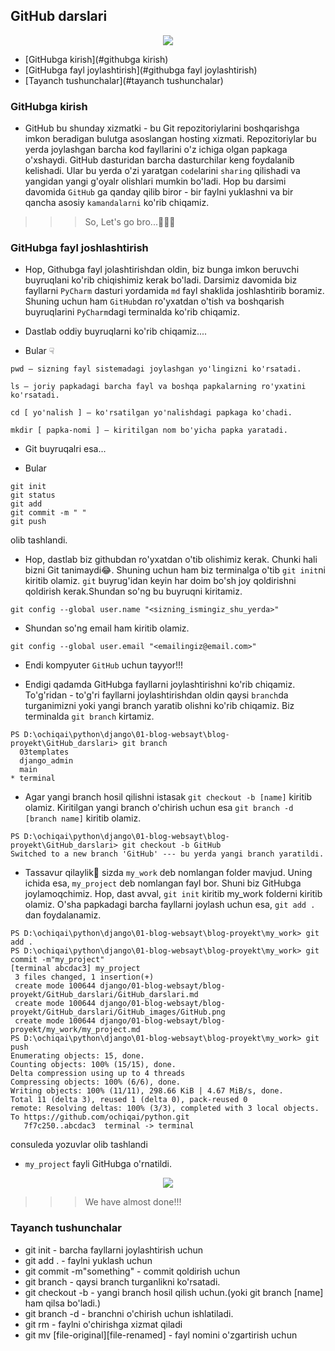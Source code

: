 ## GitHub darslari
<p align="center">
    <img src=".\GitHub_images\GitHub.png">
</p>

* [GitHubga kirish](#githubga kirish)
* [GitHubga fayl joylashtirish](#githubga fayl joylashtirish)
* [Tayanch tushunchalar](#tayanch tushunchalar)

### GitHubga kirish

* GitHub bu shunday xizmatki - bu Git repozitoriylarini boshqarishga imkon beradigan 
bulutga asoslangan hosting xizmati.
Repozitoriylar bu yerda joylashgan barcha kod fayllarini o'z ichiga olgan papkaga o'xshaydi. GitHub dasturidan barcha dasturchilar keng foydalanib kelishadi.
Ular bu yerda o'zi yaratgan `code`larini `sharing` qilishadi va yangidan yangi g'oyalr olishlari mumkin bo'ladi.
Hop bu darsimi davomida `GitHub` ga qanday qilib biror - bir faylni yuklashni va bir qancha asosiy `kamandalarni` ko'rib chiqamiz. 

>>> So, Let's go bro...💪💪💪

### GitHubga fayl joshlashtirish 

* Hop, Githubga fayl jolashtirishdan oldin, biz bunga imkon beruvchi buyruqlani ko'rib chiqishimiz kerak bo'ladi.
Darsimiz davomida biz fayllarni `PyCharm` dasturi yordamida `md` fayl shaklida joshlashtirib boramiz.
Shuning uchun ham `GitHub`dan ro'yxatdan o'tish va boshqarish buyruqlarini `PyCharm`dagi terminalda ko'rib chiqamiz.

* Dastlab oddiy buyruqlarni ko'rib chiqamiz....

* Bular ☟

```console
pwd — sizning fayl sistemadagi joylashgan yo'lingizni ko'rsatadi.

ls — joriy papkadagi barcha fayl va boshqa papkalarning ro'yxatini ko'rsatadi.

cd [ yo'nalish ] — ko'rsatilgan yo'nalishdagi papkaga ko'chadi.

mkdir [ papka-nomi ] — kiritilgan nom bo'yicha papka yaratadi.
```

* Git buyruqalri esa...

* Bular

```console
git init
git status
git add
git commit -m " "
git push 
```
olib tashlandi.


* Hop, dastlab biz githubdan ro'yxatdan o'tib olishimiz kerak. Chunki hali bizni Git tanimaydi😂.
Shuning uchun ham biz terminalga o'tib `git init`ni kiritib olamiz. `git` buyrug'idan keyin har doim
bo'sh joy qoldirishni qoldirish kerak.Shundan so'ng bu buyruqni kiritamiz.
```console
git config --global user.name "<sizning_ismingiz_shu_yerda>"
```
* Shundan so'ng email ham kiritib olamiz.
```console
git config --global user.email "<emailingiz@email.com>"
```

* Endi kompyuter `GitHub` uchun tayyor!!!


* Endigi qadamda GitHubga fayllarni joylashtirishni ko'rib chiqamiz. To'g'ridan - to'g'ri fayllarni joylashtirishdan oldin qaysi
`branch`da turganimizni yoki yangi branch yaratib olishni ko'rib chiqamiz. Biz terminalda 
`git branch` kirtamiz.
```console
PS D:\ochiqai\python\django\01-blog-websayt\blog-proyekt\GitHub_darslari> git branch
  03templates
  django_admin
  main
* terminal 
```

* Agar yangi branch hosil qilishni istasak `git checkout -b [name]` kiritib olamiz.
Kiritilgan yangi branch o'chirish uchun esa `git branch -d [branch name]` kiritib olamiz.
```console
PS D:\ochiqai\python\django\01-blog-websayt\blog-proyekt\GitHub_darslari> git checkout -b GitHub
Switched to a new branch 'GitHub' --- bu yerda yangi branch yaratildi. 
```
* Tassavur qilaylik🤔 sizda `my_work` deb nomlangan folder mavjud. Uning ichida esa, `my_project` deb nomlangan fayl bor.
Shuni biz GitHubga joylamoqchimiz. Hop, dast avval, `git init` kiritib my_work folderni kiritib olamiz. 
O'sha papkadagi barcha fayllarni joylash uchun esa, `git add .` dan foydalanamiz.

```console
PS D:\ochiqai\python\django\01-blog-websayt\blog-proyekt\my_work> git add .
PS D:\ochiqai\python\django\01-blog-websayt\blog-proyekt\my_work> git commit -m"my_project"
[terminal abcdac3] my_project
 3 files changed, 1 insertion(+)
 create mode 100644 django/01-blog-websayt/blog-proyekt/GitHub_darslari/GitHub_darslari.md
 create mode 100644 django/01-blog-websayt/blog-proyekt/GitHub_darslari/GitHub_images/GitHub.png
 create mode 100644 django/01-blog-websayt/blog-proyekt/my_work/my_project.md
PS D:\ochiqai\python\django\01-blog-websayt\blog-proyekt\my_work> git push
Enumerating objects: 15, done.
Counting objects: 100% (15/15), done.
Delta compression using up to 4 threads
Compressing objects: 100% (6/6), done.
Writing objects: 100% (11/11), 298.66 KiB | 4.67 MiB/s, done.
Total 11 (delta 3), reused 1 (delta 0), pack-reused 0
remote: Resolving deltas: 100% (3/3), completed with 3 local objects.
To https://github.com/ochiqai/python.git
   7f7c250..abcdac3  terminal -> terminal
```
consuleda yozuvlar olib tashlandi
* `my_project` fayli GitHubga o'rnatildi.

<p align="center">
    <img src=".\GitHub_images\GitHubga_fayl_yuklash.png">
</p>

>>> We have almost done!!!


### Tayanch tushunchalar 

<ul>
    <li>git init - barcha fayllarni joylashtirish uchun</li>
    <li>git add . - faylni yuklash uchun</li>
    <li>git commit -m"something" - commit qoldirish uchun</li>
    <li>git branch - qaysi branch turganlikni ko'rsatadi.</li>
    <li>git checkout -b - yangi branch hosil qilish uchun.(yoki git branch [name] ham qilsa bo'ladi.)</li>
    <li>git branch -d - branchni o'chirish uchun ishlatiladi.</li>
    <li>git rm - faylni o'chirishga xizmat qiladi</li>
    <li>git mv [file-original][file-renamed] - fayl nomini o'zgartirish uchun</li>
</ul>

